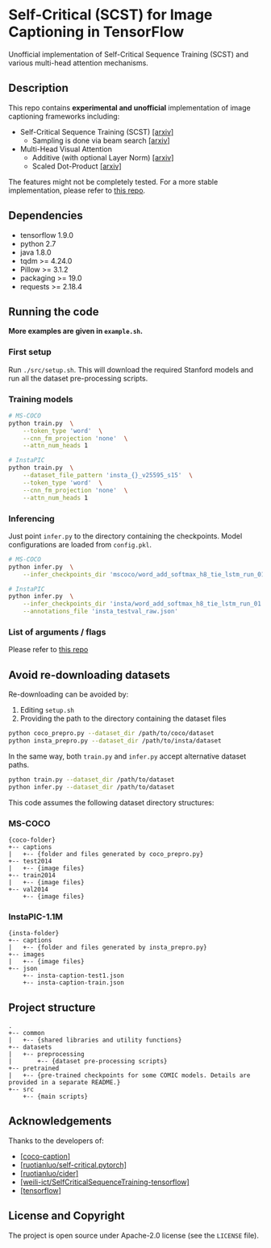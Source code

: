 # Self-Critical (SCST) for Image Captioning in TensorFlow
Unofficial implementation of Self-Critical Sequence Training (SCST) and
various multi-head attention mechanisms.

## Description
This repo contains **experimental and unofficial** implementation of
image captioning frameworks including:

- Self-Critical Sequence Training (SCST) [[arxiv]](https://arxiv.org/abs/1612.00563)
    - Sampling is done via beam search [[arxiv]](https://arxiv.org/abs/1707.07998)
- Multi-Head Visual Attention
    - Additive (with optional Layer Norm) [[arxiv]](https://arxiv.org/abs/1903.01072)
    - Scaled Dot-Product [[arxiv]](https://arxiv.org/abs/1706.03762)

The features might not be completely tested. For a more stable implementation,
please refer to [this repo](https://github.com/jiahuei/COMIC-Compact-Image-Captioning-with-Attention).


## Dependencies
- tensorflow 1.9.0
- python 2.7
- java 1.8.0
- tqdm >= 4.24.0
- Pillow >= 3.1.2
- packaging >= 19.0
- requests >= 2.18.4


## Running the code
**More examples are given in `example.sh`.**

### First setup
Run `./src/setup.sh`. This will download the required Stanford models 
and run all the dataset pre-processing scripts.

### Training models
```bash
# MS-COCO
python train.py  \
    --token_type 'word'  \
    --cnn_fm_projection 'none'  \
    --attn_num_heads 1

# InstaPIC
python train.py  \
    --dataset_file_pattern 'insta_{}_v25595_s15'  \
    --token_type 'word'  \
    --cnn_fm_projection 'none'  \
    --attn_num_heads 1
```
### Inferencing
Just point `infer.py` to the directory containing the checkpoints. 
Model configurations are loaded from `config.pkl`.

```bash
# MS-COCO
python infer.py  \
	--infer_checkpoints_dir 'mscoco/word_add_softmax_h8_tie_lstm_run_01'

# InstaPIC
python infer.py  \
	--infer_checkpoints_dir 'insta/word_add_softmax_h8_tie_lstm_run_01'  \
	--annotations_file 'insta_testval_raw.json'
```
### List of arguments / flags
Please refer to 
[this repo](https://github.com/jiahuei/COMIC-Compact-Image-Captioning-with-Attention#main-arguments)


## Avoid re-downloading datasets
Re-downloading can be avoided by:
1. Editing `setup.sh`
2. Providing the path to the directory containing the dataset files

```bash
python coco_prepro.py --dataset_dir /path/to/coco/dataset
python insta_prepro.py --dataset_dir /path/to/insta/dataset
```

In the same way, both `train.py` and `infer.py` accept alternative dataset paths.

```bash
python train.py --dataset_dir /path/to/dataset
python infer.py --dataset_dir /path/to/dataset
```

This code assumes the following dataset directory structures:

### MS-COCO
```
{coco-folder}
+-- captions
|   +-- {folder and files generated by coco_prepro.py}
+-- test2014
|   +-- {image files}
+-- train2014
|   +-- {image files}
+-- val2014
    +-- {image files}
```

### InstaPIC-1.1M
```
{insta-folder}
+-- captions
|   +-- {folder and files generated by insta_prepro.py}
+-- images
|   +-- {image files}
+-- json
    +-- insta-caption-test1.json
    +-- insta-caption-train.json
```


## Project structure
```
.
+-- common
|   +-- {shared libraries and utility functions}
+-- datasets
|   +-- preprocessing
|       +-- {dataset pre-processing scripts}
+-- pretrained
|   +-- {pre-trained checkpoints for some COMIC models. Details are provided in a separate README.}
+-- src
    +-- {main scripts}
```


## Acknowledgements
Thanks to the developers of:
- [[coco-caption]](https://github.com/tylin/coco-caption/tree/3a9afb2682141a03e1cdc02b0df6770d2c884f6f)
- [[ruotianluo/self-critical.pytorch]](https://github.com/ruotianluo/self-critical.pytorch/tree/77dff3223ba2fefe26047ff6ef560c2aa0e1f942)
- [[ruotianluo/cider]](https://github.com/ruotianluo/cider/tree/dbb3960165d86202ed3c417b412a000fc8e717f3)
- [[weili-ict/SelfCriticalSequenceTraining-tensorflow]](https://github.com/weili-ict/SelfCriticalSequenceTraining-tensorflow/tree/cddf3f99bbd5b7ed96c12c6415fb6ae641d4816f)
- [[tensorflow]](https://github.com/tensorflow)


## License and Copyright
The project is open source under Apache-2.0 license (see the `LICENSE` file).


